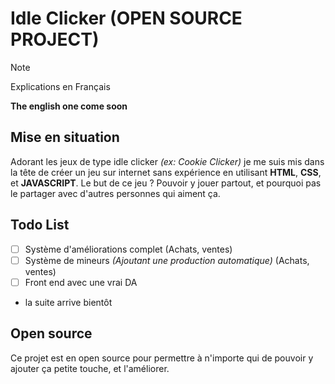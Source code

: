 # Idle Clicker (OPEN SOURCE PROJECT)

> [!NOTE]
> Explications en Français
>
> **The english one come soon**

## Mise en situation
Adorant les jeux de type idle clicker *(ex: Cookie Clicker)* je me suis mis dans la tête de créer un jeu sur internet sans expérience en utilisant **HTML**, **CSS**, et **JAVASCRIPT**.
Le but de ce jeu ? Pouvoir y jouer partout, et pourquoi pas le partager avec d'autres personnes qui aiment ça.

## Todo List
- [ ] Système d'améliorations complet (Achats, ventes)
- [ ] Système de mineurs *(Ajoutant une production automatique)* (Achats, ventes)
- [ ] Front end avec une vrai DA
- la suite arrive bientôt

## Open source
Ce projet est en open source pour permettre à n'importe qui de pouvoir y ajouter ça petite touche, et l'améliorer. 
